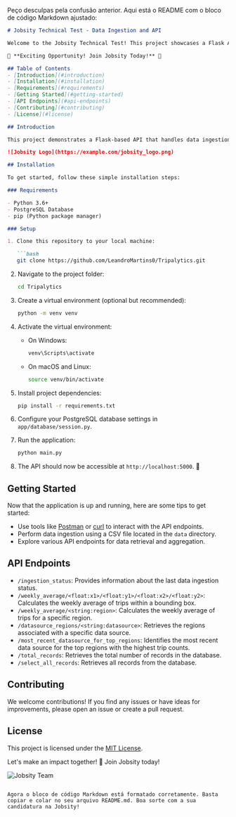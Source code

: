 Peço desculpas pela confusão anterior. Aqui está o README com o bloco de código Markdown ajustado:

```markdown
# Jobsity Technical Test - Data Ingestion and API

Welcome to the Jobsity Technical Test! This project showcases a Flask API for data ingestion, aggregation, and retrieval.

🚀 **Exciting Opportunity! Join Jobsity Today!** 🚀

## Table of Contents
- [Introduction](#introduction)
- [Installation](#installation)
- [Requirements](#requirements)
- [Getting Started](#getting-started)
- [API Endpoints](#api-endpoints)
- [Contributing](#contributing)
- [License](#license)

## Introduction

This project demonstrates a Flask-based API that handles data ingestion from a CSV file into a PostgreSQL database. It also provides various endpoints for querying and aggregating data. The project is designed to showcase your technical skills, so let's dive in!

![Jobsity Logo](https://example.com/jobsity_logo.png)

## Installation

To get started, follow these simple installation steps:

### Requirements

- Python 3.6+
- PostgreSQL Database
- pip (Python package manager)

### Setup

1. Clone this repository to your local machine:

   ```bash
   git clone https://github.com/LeandroMartins0/Tripalytics.git
   ```

2. Navigate to the project folder:

   ```bash
   cd Tripalytics
   ```

3. Create a virtual environment (optional but recommended):

   ```bash
   python -m venv venv
   ```

4. Activate the virtual environment:

   - On Windows:

     ```bash
     venv\Scripts\activate
     ```

   - On macOS and Linux:

     ```bash
     source venv/bin/activate
     ```

5. Install project dependencies:

   ```bash
   pip install -r requirements.txt
   ```

6. Configure your PostgreSQL database settings in `app/database/session.py`.

7. Run the application:

   ```bash
   python main.py

8. The API should now be accessible at `http://localhost:5000`. 🎉

## Getting Started

Now that the application is up and running, here are some tips to get started:

- Use tools like [Postman](https://www.postman.com/) or [curl](https://curl.se/) to interact with the API endpoints.
- Perform data ingestion using a CSV file located in the `data` directory.
- Explore various API endpoints for data retrieval and aggregation.

## API Endpoints

- `/ingestion_status`: Provides information about the last data ingestion status.
- `/weekly_average/<float:x1>/<float:y1>/<float:x2>/<float:y2>`: Calculates the weekly average of trips within a bounding box.
- `/weekly_average/<string:region>`: Calculates the weekly average of trips for a specific region.
- `/datasource_regions/<string:datasource>`: Retrieves the regions associated with a specific data source.
- `/most_recent_datasource_for_top_regions`: Identifies the most recent data source for the top regions with the highest trip counts.
- `/total_records`: Retrieves the total number of records in the database.
- `/select_all_records`: Retrieves all records from the database.

## Contributing

We welcome contributions! If you find any issues or have ideas for improvements, please open an issue or create a pull request.

## License

This project is licensed under the [MIT License](LICENSE).

Let's make an impact together! 🚀 Join Jobsity today!

![Jobsity Team](https://example.com/jobsity_team_photo.jpg)
```

Agora o bloco de código Markdown está formatado corretamente. Basta copiar e colar no seu arquivo README.md. Boa sorte com a sua candidatura na Jobsity!
